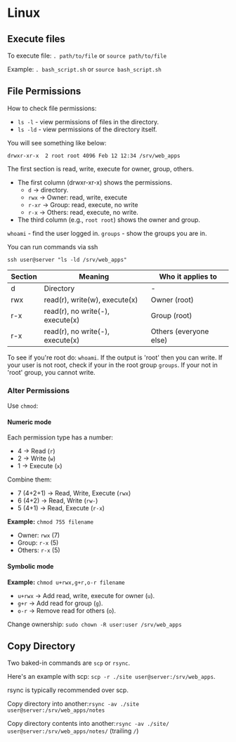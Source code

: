 # Linux

## Execute files

To execute file: ``. path/to/file`` or ``source path/to/file``

Example: ``. bash_script.sh`` or ``source bash_script.sh``

## File Permissions

How to check file permissions: 

- ``ls -l`` - view permissions of files in the directory.
- ``ls -ld`` - view permissions of the directory itself.

You will see something like below:

``drwxr-xr-x  2 root root 4096 Feb 12 12:34 /srv/web_apps``

The first section is read, write, execute for owner, group, others.

- The first column (drwxr-xr-x) shows the permissions.
  - ``d`` -> directory.
  - ``rwx`` -> Owner: read, write, execute
  - ``r-xr`` -> Group: read, execute, no write
  - ``r-x`` -> Others: read, execute, no write.
- The third column (e.g., ``root root``) shows the owner and group.


``whoami`` - find the user logged in.
``groups`` - show the groups you are in.

You can run commands via ssh

``ssh user@server "ls -ld /srv/web_apps"``

| Section | Meaning                          | Who it applies to      |
|---------|----------------------------------|------------------------|
| d       | Directory                        | -                      |
| rwx     | read(r), write(w), execute(x)    | Owner (root)           |
| r-x     | read(r), no write(-), execute(x) | Group (root)           |          
| r-x     | read(r), no write(-), execute(x) | Others (everyone else) |

To see if you're root do: ``whoami``. If the output is 'root' then you can write.
If your user is not root, check if your in the root group ``groups``. If your
not in 'root' group, you cannot write.

### Alter Permissions

Use ``chmod``:

#### Numeric mode

Each permission type has a number:

- 4 → Read (``r``)
- 2 → Write (``w``)
- 1 → Execute (``x``)

Combine them:

- 7 (4+2+1) → Read, Write, Execute (``rwx``)
- 6 (4+2) → Read, Write (``rw-``)
- 5 (4+1) → Read, Execute (``r-x``)

**Example:** ``chmod 755 filename``

- Owner: ``rwx`` (7)
- Group: ``r-x`` (5)
- Others: ``r-x`` (5)

#### Symbolic mode

**Example:** ``chmod u+rwx,g+r,o-r filename``

- ``u+rwx`` → Add read, write, execute for owner (``u``).
- ``g+r`` → Add read for group (``g``).
- ``o-r`` → Remove read for others (``o``).

Change ownership: ``sudo chown -R user:user /srv/web_apps``

## Copy Directory

Two baked-in commands are ``scp`` or ``rsync``.

Here's an example with scp: ``scp -r ./site user@server:/srv/web_apps``.

rsync is typically recommended over scp.

Copy directory into another:``rsync -av ./site user@server:/srv/web_apps/notes``

Copy directory contents into another:``rsync -av ./site/ user@server:/srv/web_apps/notes/`` (trailing ``/``)


